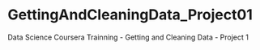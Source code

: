 # GettingAndCleaningData_Project01
Data Science Coursera Trainning - Getting and Cleaning Data - Project 1

